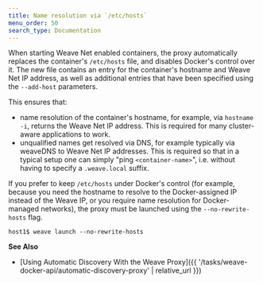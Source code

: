```yaml
---
title: Name resolution via `/etc/hosts`
menu_order: 50
search_type: Documentation
---
```



When starting Weave Net enabled containers, the proxy automatically
replaces the container's `/etc/hosts` file, and disables Docker's control
over it. The new file contains an entry for the container's hostname
and Weave Net IP address, as well as additional entries that have been
specified using the `--add-host` parameters.

This ensures that:

- name resolution of the container's hostname, for example, via `hostname -i`,
returns the Weave Net IP address. This is required for many cluster-aware
applications to work.
- unqualified names get resolved via DNS, for example typically via weaveDNS
to Weave Net IP addresses. This is required so that in a typical setup
one can simply "ping `<container-name>`", i.e. without having to
specify a `.weave.local` suffix.

If you prefer to keep `/etc/hosts` under Docker's control (for
example, because you need the hostname to resolve to the Docker-assigned
IP instead of the Weave IP, or you require name resolution for
Docker-managed networks), the proxy must be launched using the
`--no-rewrite-hosts` flag.

    host1$ weave launch --no-rewrite-hosts

**See Also**

 * [Using Automatic Discovery With the Weave Proxy]({{ '/tasks/weave-docker-api/automatic-discovery-proxy' | relative_url }})

